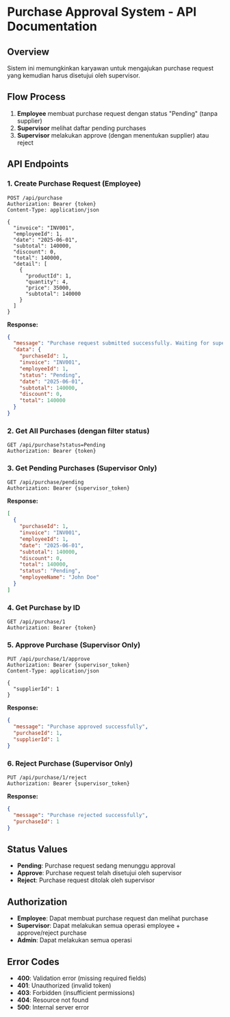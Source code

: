 # Purchase Approval System - API Documentation

## Overview
Sistem ini memungkinkan karyawan untuk mengajukan purchase request yang kemudian harus disetujui oleh supervisor.

## Flow Process
1. **Employee** membuat purchase request dengan status "Pending" (tanpa supplier)
2. **Supervisor** melihat daftar pending purchases
3. **Supervisor** melakukan approve (dengan menentukan supplier) atau reject

## API Endpoints

### 1. Create Purchase Request (Employee)
```
POST /api/purchase
Authorization: Bearer {token}
Content-Type: application/json

{
  "invoice": "INV001",
  "employeeId": 1,
  "date": "2025-06-01",
  "subtotal": 140000,
  "discount": 0,
  "total": 140000,
  "detail": [
    {
      "productId": 1,
      "quantity": 4,
      "price": 35000,
      "subtotal": 140000
    }
  ]
}
```

**Response:**
```json
{
  "message": "Purchase request submitted successfully. Waiting for supervisor approval.",
  "data": {
    "purchaseId": 1,
    "invoice": "INV001",
    "employeeId": 1,
    "status": "Pending",
    "date": "2025-06-01",
    "subtotal": 140000,
    "discount": 0,
    "total": 140000
  }
}
```

### 2. Get All Purchases (dengan filter status)
```
GET /api/purchase?status=Pending
Authorization: Bearer {token}
```

### 3. Get Pending Purchases (Supervisor Only)
```
GET /api/purchase/pending
Authorization: Bearer {supervisor_token}
```

**Response:**
```json
[
  {
    "purchaseId": 1,
    "invoice": "INV001",
    "employeeId": 1,
    "date": "2025-06-01",
    "subtotal": 140000,
    "discount": 0,
    "total": 140000,
    "status": "Pending",
    "employeeName": "John Doe"
  }
]
```

### 4. Get Purchase by ID
```
GET /api/purchase/1
Authorization: Bearer {token}
```

### 5. Approve Purchase (Supervisor Only)
```
PUT /api/purchase/1/approve
Authorization: Bearer {supervisor_token}
Content-Type: application/json

{
  "supplierId": 1
}
```

**Response:**
```json
{
  "message": "Purchase approved successfully",
  "purchaseId": 1,
  "supplierId": 1
}
```

### 6. Reject Purchase (Supervisor Only)
```
PUT /api/purchase/1/reject
Authorization: Bearer {supervisor_token}
```

**Response:**
```json
{
  "message": "Purchase rejected successfully",
  "purchaseId": 1
}
```

## Status Values
- **Pending**: Purchase request sedang menunggu approval
- **Approve**: Purchase request telah disetujui oleh supervisor
- **Reject**: Purchase request ditolak oleh supervisor

## Authorization
- **Employee**: Dapat membuat purchase request dan melihat purchase
- **Supervisor**: Dapat melakukan semua operasi employee + approve/reject purchase
- **Admin**: Dapat melakukan semua operasi

## Error Codes
- **400**: Validation error (missing required fields)
- **401**: Unauthorized (invalid token)
- **403**: Forbidden (insufficient permissions)
- **404**: Resource not found
- **500**: Internal server error
